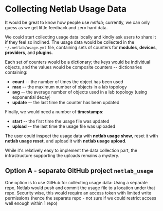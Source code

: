 # Collecting Netlab Usage Data

It would be great to know how people use _netlab_; currently, we can only guess as we get little feedback and zero hard data.

We could start collecting usage data locally and kindly ask users to share it if they feel so inclined. The usage data would be collected in the `~/.netlab/usage.yml` file, containing sets of counters for **modules**, **devices**, **providers**, and **plugins**.

Each set of counters would be a dictionary; the keys would be individual objects, and the values would be composite counters -- dictionaries containing:

* **count** -- the number of times the object has been used
* **max** -- the maximum number of objects in a lab topology
* **avg** -- the average number of objects used in a lab topology (using exponential decay)
* **update** -- the last time the counter has been updated

Finally, we would need a number of **timestamps**:

* **start** -- the first time the usage file was updated
* **upload** -- the last time the usage file was uploaded

The user could inspect the usage data with **netlab usage show**, reset it with **netlab usage reset**, and upload it with **netlab usage upload**.

While it's relatively easy to implement the data collection part, the infrastructure supporting the uploads remains a mystery.

## Option A - separate GitHub project ```netlab_usage```
One option is to use GitHub for collecting usage data: Using a separate repo, Netlab would push and commit the usage file to a location under that repo.
Security wise, this would require an access token with limited write permissions (hence the separate repo - not sure if we could restrict access well enough within 1 repo)
